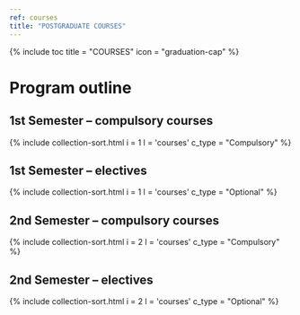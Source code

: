 ```yaml
---
ref: courses
title: "POSTGRADUATE COURSES"
---
```


{% include toc title = "COURSES" icon = "graduation-cap" %}

# Program outline

## **1st Semester – compulsory courses**

{% include collection-sort.html i = 1 l = 'courses' c_type = "Compulsory" %}

## **1st Semester – electives**

{% include collection-sort.html i = 1 l = 'courses' c_type = "Optional" %}

## **2nd Semester – compulsory courses**

{% include collection-sort.html i = 2 l = 'courses' c_type = "Compulsory" %}

## **2nd Semester – electives**

{% include collection-sort.html i = 2 l = 'courses' c_type = "Optional" %}